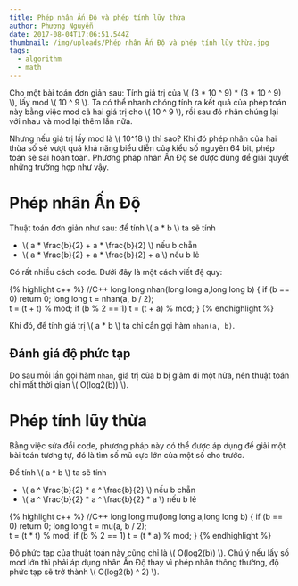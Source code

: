 ```yaml
---
title: Phép nhân Ấn Độ và phép tính lũy thừa
author: Phương Nguyễn
date: 2017-08-04T17:06:51.544Z
thumbnail: /img/uploads/Phép nhân Ấn Độ và phép tính lũy thừa.jpg
tags:
  - algorithm
  - math
---
```

Cho một bài toán đơn giản sau: Tính giá trị của \\( (3 * 10 ^ 9) * (3 * 10 ^ 9) \\), lấy mod \\( 10 ^ 9 \\). Ta có thể nhanh chóng tính ra kết quả của phép toán này bằng việc mod cả hai giá trị cho \\( 10 ^ 9 \\), rồi sau đó nhân chúng lại với nhau và mod lại thêm lần nữa.

Nhưng nếu giá trị lấy mod là \\( 10^18 \\) thì sao? Khi đó phép nhân của hai thừa số sẽ vượt quá khả năng biểu diễn của kiểu số nguyên 64 bit, phép toán sẽ sai hoàn toàn. Phương pháp nhân Ấn Độ sẽ được dùng để giải quyết những trường hợp như vậy.

# Phép nhân Ấn Độ

Thuật toán đơn giản như sau: để tính \\( a * b \\) ta sẽ tính

* \\( a * \frac{b}{2} + a * \frac{b}{2} \\) nếu b chẵn
* \\( a * \frac{b}{2} + a * \frac{b}{2} + a \\) nếu b lẻ 

Có rất nhiều cách code. Dưới đây là một cách viết đệ quy:

{% highlight c++ %}
//C++
long long nhan(long long a,long long b)
{
    if (b == 0) 
        return 0;
    long long t = nhan(a, b / 2);     	
    t = (t + t) % mod; 
    if (b % 2 == 1) 
        t = (t + a) % mod;
} 
{% endhighlight %}

Khi đó, để tính giá trị \\( a * b \\) ta chỉ cần gọi hàm ```nhan(a, b)```.

## Đánh giá độ phức tạp

Do sau mỗi lần gọi hàm ```nhan```, giá trị của b bị giảm đi một nửa, nên thuật toán chỉ mất thời gian \\( O(log2(b)) \\).

# Phép tính lũy thừa

Bằng việc sửa đổi code, phương pháp này có thể được áp dụng để giải một bài toán tương tự, đó là tìm số mũ cực lớn của một số cho trước.

Để tính \\( a ^ b \\) ta sẽ tính

* \\( a ^ \frac{b}{2} * a ^ \frac{b}{2} \\) nếu b chẵn
* \\( a ^ \frac{b}{2} * a ^ \frac{b}{2} * a \\) nếu b lẻ 

{% highlight c++ %}
//C++
long long mu(long long a,long long b)
{
    if (b == 0) 
        return 0;
    long long t = mu(a, b / 2);     	
    t = (t * t) % mod; 
    if (b % 2 == 1) 
        t = (t * a) % mod;
} 
{% endhighlight %}

Độ phức tạp của thuật toán này cũng chỉ là \\( O(log2(b)) \\). Chú ý nếu lấy số mod lớn thì phải áp dụng nhân Ấn Độ thay vì phép nhân thông thường, độ phức tạp sẽ trở thành \\( O(log2(b) ^ 2) \\).


